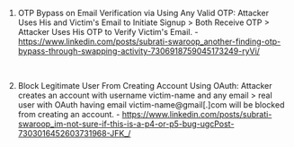 1. OTP Bypass on Email Verification via Using Any Valid OTP: Attacker Uses His and Victim's Email to Initiate Signup > Both Receive OTP > Attacker Uses His OTP to Verify Victim's Email.  - https://www.linkedin.com/posts/subrati-swaroop_another-finding-otp-bypass-through-swapping-activity-7306918759045173249-ryVi/
<br>

2. Block Legitimate User From Creating Account Using OAuth: Attacker creates an account with username victim-name and any email > real user with OAuth having email victim-name@gmail[.]com will be blocked from creating an account. - https://www.linkedin.com/posts/subrati-swaroop_im-not-sure-if-this-is-a-p4-or-p5-bug-ugcPost-7303016452603731968-JFK_/
<br>
